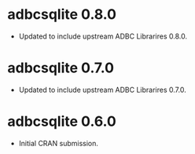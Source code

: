 # adbcsqlite 0.8.0

* Updated to include upstream ADBC Librarires 0.8.0.

# adbcsqlite 0.7.0

* Updated to include upstream ADBC Librarires 0.7.0.

# adbcsqlite 0.6.0

* Initial CRAN submission.
